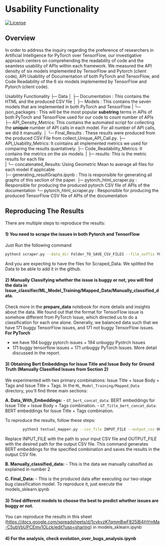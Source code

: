 # Usability Functionality

[![License](https://img.shields.io/badge/License-MIT-blue.svg)](LICENSE)

## Overview

In order to address the inquiry regarding the preference of researchers in Artificial Intelligence for PyTorch over TensorFlow, our investigative approach centers on comprehending the readability of code and the seamless usability of APIs within each framework. 
We measured the API density of six models implemented by TensorFlow and Pytorch (client code), API Usability of Documentation of both PyTorch and TensorFlow, and Code Readability of the 6 six models implemented by TensorFlow and Pytorch (client code). 


  Usability Functionality
  ├─ Data 
  │  ├─ Documentation : This contains the HTML and the produced CSV file 
  │  ├─ Models        : This contains the seven models that are implemented in both PyTorch and TensorFlow
  |  └─ json_packages : This will be the most popular **substring** terms in APIs of both PyTorch and TensorFlow used for our code to count number of APIs
  ├─ API_Density_Metrics: This contains the automated script for collecting the **uniquie** number of API calls in each model. For all number of API calls, we did it manually.
  │  └─ Final_Results   : These results were produced from the produced CSV File from collect_Unique_API_Call.py. 
  ├─ API_Usability_Metrics: It cointains all implemented metrics we used for comparing the results quantatively.
  ├─ Code_Readability_Metrics: It contains the metrics on the six models.
  |  ├─ results: This is the metric results for each file  
  |  └─ concatenated_Results: Using Geometric Mean to average all files for each model if applicable  
  ├─ generating_resultGraphs.ipynb : This is responsible for generating all graphs of this section of the paper.
  ├─ pytorch_html_scraper.py : Responsible for producing the produced pytorch CSV file of APIs of the documentation
  └─ pytorch_html_scraper.py : Responsible for producing the produced TensorFlow CSV file of APIs of the documentation



## Reproducing The Results

There are multiple steps to reproduce the results: 
#### 1) You need to scrape the issues in both Pytorch and TensorFlow
Just Run the following command 
```bash
python3 scraper.py --data_dir Folder_TO_SAVE_CSV_FILES --file_suffix YOUR_SUFFIX_FILE_FOR_BOTH --state TYPE_OF_ISSUE_YOU_WANT_TO_SCRAPE
```
And you are expecting to have the files for Scraped_Data. We splitted the Data to be able to add it in the github. 

#### 2) Manually Classifying whether the issue is buggy or not, you will find the data in Issue_classifier/ML_Model_Training/Mapped_Data/Manually_classified_data. 
Check more in the **prepare_data** notebook for more details and insights about the data. We found out that the format for TensorFlow issue is somehow different from PyTorch Issue, which directed us to do a classification for each one alone.
Generally, we balanced data such that we have 171 buggy TensorFlow issues, and 171 not buggy TensorFlow issues. 
**For PyTorch**
   - we have 194 buggy pytorch issues + 194 unbuggy Pyotrch Issues
   - 171 buggy tensorflow issues + 171 unbuggy PyTorch Issues.
More detail discussed in the report.


#### 3) Obtaining Bert Embeddings for Issue Title and Issue Body for Ground Truth (Manually Classified Issues from Section 2)

We experimented with two primary combinations: Issue Title + Issue Body + Tags and Issue Title + Tags. In the `ML_Model_Training/Mapped_Data` directory, you'll find three main sections:

   **A. Data_With_Embeddings:**
      - `GT_bert_concat_data`: BERT embeddings for Issue Title + Issue Body + Tags combination.
      - `GT_Title_bert_concat_data`: BERT embeddings for Issue Title + Tags combination.

To reproduce the results, follow these steps:

```bash
        python3 textual_mapper.py --csv_file INPUT_FILE --output_csv OUTPUT_FILE
```
Replace INPUT_FILE with the path to your input CSV file and OUTPUT_FILE with the desired path for the output CSV file. This command generates BERT embeddings for the specified combination and saves the results in the output CSV file.
   
   **B. Manually_classified_data:**
      - This is the data we manually calssified as explained in number 2
   
   **C. Final_Data:**
      - This is the produced data after executing our two-stage bug classification model. To reproduce it, just execute the models_sklearn.ipynb

#### 3) Tried different models to choose the best to predict whether issues are buggy or not. 
You can reproduce the results in this sheet (https://docs.google.com/spreadsheets/d/1cvkvzK7qmmBwF825iB4jhYmMa-C5ubVbUPCEmv1OLck/edit?usp=sharing) in models_sklearn.ipynb
#### 4) For the analysis, check evolution_over_bugs_analysis.ipynb 
